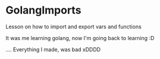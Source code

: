 # GolangImports
Lesson on how to import and export vars and functions

It was me learning golang, now I'm going back to learning :D

.... Everything I made, was bad xDDDD
